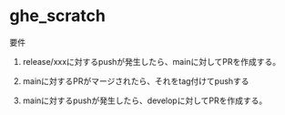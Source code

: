 # ghe_scratch

要件
1. release/xxxに対するpushが発生したら、mainに対してPRを作成する。

2. mainに対するPRがマージされたら、それをtag付けてpushする

3. mainに対するpushが発生したら、developに対してPRを作成する。



